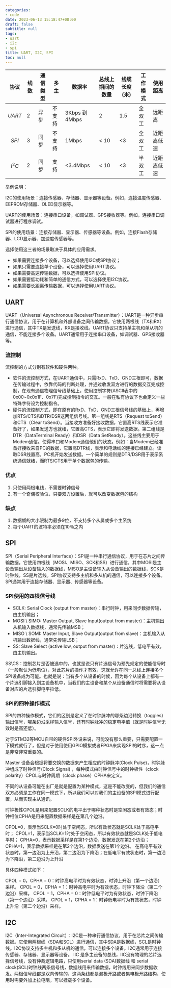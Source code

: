 ```yaml
---
categories:
- code
date: 2023-06-13 15:18:47+08:00
draft: false
subtitle: null
tags:
- uart
- i2c
- spi
title: UART, I2C, SPI
toc: null
---
```


<!--more-->

| 协议     | 线数 | 通信类型 | 多主   | 数据率         | 总线上期间的数量 | 线缆长度(米) | 工作模式 | 使用距离   |
| -------- | ---- | -------- | ------ | -------------- | ---------------- | ------------ | -------- | ---------- |
| $$UART$$ | 2    | 异步     | 不支持 | 3Kbps 到 4Mbps | 2                | 1.5          | 全双工   | 远距离     |
| $$SPI$$  | 3    | 同步     | 不支持 | 1Mbps          | < 10             | <3           | 全双工   | 近距离低速 |
| $$I^2C$$ | 2    | 同步     | 支持   | <3.4Mbps       | < 10             | <3           | 半双工   | 近距离低速 |

举例说明：

I2C的使用场景：连接传感器、存储器、显示器等设备。例如，连接温度传感器、EEPROM存储器、OLED显示器等。

UART的使用场景：连接串口设备，如调试器、GPS接收器等。例如，连接串口调试器进行程序调试。

SPI的使用场景：连接存储器、显示器、传感器等设备。例如，连接Flash存储器、LCD显示器、加速度传感器等。

选择使用这三者的场景取决于具体的应用需求。
- 如果需要连接多个设备，可以选择使用I2C或SPI协议；
- 如果只需要连接单个设备，可以选择使用UART协议。
- 如果需要高速传输数据，可以选择使用SPI协议。
- 如果需要低功耗和简单的通信方式，可以选择使用I2C协议。
- 如果需要长距离传输数据，可以选择使用UART协议。


## UART
UART（Universal Asynchronous Receiver/Transmitter）：UART是一种异步串行通信协议，用于在计算机和外部设备之间传输数据。它使用两根线（TX和RX）进行通信，其中TX是发送线，RX是接收线。UART协议只支持单主机和单从机的通信，不能连接多个设备。UART通常用于连接串口设备，如调试器、GPS接收器等。

### 流控制
流控制的方式分别有软件和硬件两种。

- 软件的流控制方式，在UART通信中，只需RxD、TxD、GND三根即可，数据在传输过程中，依靠代码的判断处理，并通过收发双方进行的数据交互完成控制，在现有通信物理信号线基础上，使用控制字符(ASCII表中的0x00~0x0x1F、0x7F)完成控制指令的交互。一般在私有协议下也会定义一些特殊字符设为控制指令。
- 硬件的流控制方式，即在原有的RxD、TxD、GND三根信号线的基础上，再增加RTS/CTS和DTR/DSR这两组信号线。第一组线是RTS（Request toSend）和CTS（Clear toSend）。当接收方准备好接收数据，它置高RTS线表示它准备好了，如果发送方也就绪，它置高CTS，表示它即将发送数据。第二组线是DTR（DataTerminal Ready）和DSR（Data SetReady）。这些线主要用于Modem通信。使得串口和Modem通信他们的状态。例如：当Modem已经准备好接收来自PC的数据，它置高DTR线，表示和电话线的连接已经建立。读取DSR线置高，PC机开始发送数据。一个简单的规则是DTR/DSR用于表示系统通信就绪，而RTS/CTS用于单个数据包的传输。

### 优点

1. 只使用两根电线，不需要时钟信号
2. 有一个奇偶校验位，只要双方设置后，就可以改变数据包的结构

### 缺点

1. 数据帧的大小限制为最多9位，不支持多个从属或多个主系统
2. 每个UART的波特率必须在10％之内


## SPI
SPI（Serial Peripheral Interface）：SPI是一种串行通信协议，用于在芯片之间传输数据。它使用四根线（MOSI、MISO、SCK和SS）进行通信，其中MOSI是主设备输出从设备输入的数据线，MISO是主设备输入从设备输出的数据线，SCK是时钟线，SS是片选线。SPI协议支持多主机和多从机的通信，可以连接多个设备。SPI通常用于连接存储器、显示器、传感器等设备。

### SPI使用的四根信号线
- SCLK: Serial Clock (output from master)：串行时钟，用来同步数据传输，由主机输出；
- MOSI \ SIMO: Master Output, Slave Input(output from master)：主机输出从机输入数据线，通常先传输MSB；
- MISO \ SOMI: Master Input, Slave Output(output from slave)：主机输入从机输出数据线，通常先传输LSB；
- SS: Slave Select (active low, output from master)：片选线，低电平有效，由主机输出。

SS\CS：控制芯片是否被选中的，也就是说只有片选信号为预先规定的使能信号时（一般默认为低电位），对此芯片的操作才有效，这就允许在同一总线上连接多个SPI设备成为可能。也就是说：当有多个从设备的时候，因为每个从设备上都有一个片选引脚接入到主设备机中，当我们的主设备和某个从设备通信时将需要将从设备对应的片选引脚电平拉低。

### SPI的四种操作模式
SPI的四种操作模式，它们的区别是定义了在时钟脉冲的哪条边沿转换（toggles）输出信号，哪条边沿采样输入信号，还有时钟脉冲的稳定电平值（就是时钟信号无效时是高还低）。

对于STM32等MCU自带的硬件SPI外设来说，可能没有那么重要，只需要配置一下模式就行了，但是对于使用使用GPIO模拟或者FPGA来实现SPI的时序，这一点是非常非常重要的。

Master 设备会根据将要交换的数据来产生相应的时钟脉冲(Clock Pulse)，时钟脉冲组成了时钟信号(Clock Signal) ，每种模式由时钟信号中的时钟极性（clock polarity）CPOL与时钟周期（clock phase）CPHA来定义。

不同的从设备可能在出厂是就是配置为某种模式，这是不能改变的，但我们的通信双方必须是工作在同一模式下，所以我们可以对我们的主设备的SPI模式进行配置，从而实现主从通讯。

时钟极性CPOL是用来配置SCLK的电平出于哪种状态时是空闲态或者有效态；时钟相位CPHA是用来配置数据采样是在第几个边沿。

CPOL=0，表示当SCLK=0时处于空闲态，所以有效状态就是SCLK处于高电平时；
CPOL=1，表示当SCLK=1时处于空闲态，所以有效状态就是SCLK处于低电平时；
CPHA=0，表示数据采样是在第1个边沿，数据发送在第2个边沿；
CPHA=1，表示数据采样是在第2个边沿，数据发送在第1个边沿。
在高电平有效状态时，第一边沿为上升沿，第二边沿为下降沿；在低电平有效状态时，第一边沿为下降沿，第二边沿为上升沿

具体四种模式如下：

CPOL = 0，CPHA = 0：时钟高电平时为有效状态，时钟上升沿（第一个边沿）采样。
CPOL = 0，CPHA = 1：时钟高电平时为有效状态，时钟下降沿（第二个边沿）采样。
CPOL = 1，CPHA = 0：时钟低电平时为有效状态，时钟下降沿（第一个边沿）采样。
CPOL = 1，CPHA = 1：时钟低电平时为有效状态，时钟上升沿（第二个边沿）采样。

## I2C
I2C（Inter-Integrated Circuit）：I2C是一种串行通信协议，用于在芯片之间传输数据。它使用两根线（SDA和SCL）进行通信，其中SDA是数据线，SCL是时钟线。I2C协议支持多主机和多从机的通信，可以连接多个设备。I2C通常用于连接传感器、存储器、显示器等设备。
IIC 是多主设备的总线，IIC没有物理的芯片选择信号线，没有仲裁逻辑电路，只使用serial data (SDA)数据线 和 serial clock(SCL)时钟线两条信号线，数据线用来传输数据，时钟线用来同步数据收发。两根信号线都是双向传输的，这两条线都是漏极开路或者集电极开路结构，使用时需要外加上拉电阻，可以挂载多个设备。
